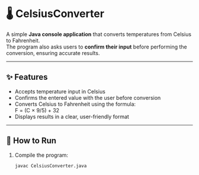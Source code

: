 # 🌡️ CelsiusConverter

A simple **Java console application** that converts temperatures from Celsius to Fahrenheit.  
The program also asks users to **confirm their input** before performing the conversion, ensuring accurate results.  

---

## ✨ Features
- Accepts temperature input in Celsius  
- Confirms the entered value with the user before conversion  
- Converts Celsius to Fahrenheit using the formula:  
  F = (C × 9/5) + 32  
- Displays results in a clear, user-friendly format  

---

## 🚀 How to Run
1. Compile the program:
   ```bash
   javac CelsiusConverter.java
